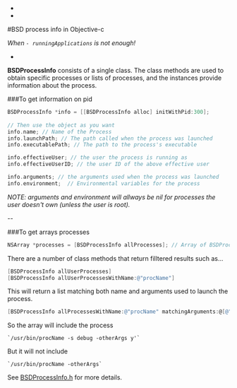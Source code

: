 -
-
#BSD process info in Objective-c

_When `- runningApplications` is not enough!_

-

__BSDProcessInfo__ consists of a single class. The class methods are used to obtain specific processes or lists of processes, and the instances provide information about the process.

###To get information on pid
```Objective-c
BSDProcessInfo *info = [[BSDProcessInfo alloc] initWithPid:300];
    
// Then use the object as you want
info.name; // Name of the Process
info.launchPath; // The path called when the process was launched
info.executablePath; // The path to the process's executable 

info.effectiveUser; // the user the process is running as
info.effectiveUserID; // the user ID of the above effective user

info.arguments; // the arguments used when the process was launched 
info.environment;  // Environmental variables for the process
```
_NOTE: arguments and environment will allways be nil for processes the user doesn't own (unless the user is root)._

--

###To get arrays processes

```Objective-c
NSArray *processes = [BSDProcessInfo allProcesses]; // Array of BSDProcessInfo objects
```

There are a number of class methods that return filltered 
results such as...
```Objective-c
[BSDProcessInfo allUserProcesses]
[BSDProcessInfo allUserProcessesWithName:@"procName"]
```
	
This will return a list matching both name and arguments used to launch the process.

```Objective-c
[BSDProcessInfo allProcessesWithName:@"procName" matchingArguments:@[@"-s", @"debug"]];
```

So the array will include the process 
	
	`/usr/bin/procName -s debug -otherArgs y'` 

But it will not include 
	
	`/usr/bin/procName -otherArgs`


See [BSDProcessInfo.h](./BSDProcessInfo/BSDProcessInfo.h) for more details.